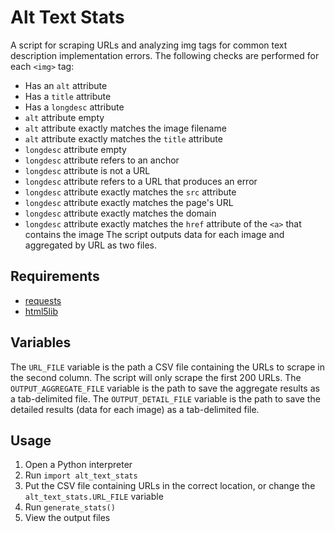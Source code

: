 Alt Text Stats
==============

A script for scraping URLs and analyzing img tags for common text description implementation errors. The following checks are performed for each `<img>` tag:
* Has an `alt` attribute
* Has a `title` attribute
* Has a `longdesc` attribute
* `alt` attribute empty
* `alt` attribute exactly matches the image filename
* `alt` attribute exactly matches the `title` attribute
* `longdesc` attribute empty
* `longdesc` attribute refers to an anchor
* `longdesc` attribute is not a URL
* `longdesc` attribute refers to a URL that produces an error
* `longdesc` attribute exactly matches the `src` attribute
* `longdesc` attribute exactly matches the page's URL
* `longdesc` attribute exactly matches the domain
* `longdesc` attribute exactly matches the `href` attribute of the `<a>` that contains the image
The script outputs data for each image and aggregated by URL as two files.

Requirements
------------
* [requests](http://pypi.python.org/pypi/requests)
* [html5lib](http://pypi.python.org/pypi/html5lib)

Variables
---------
The `URL_FILE` variable is the path a CSV file containing the URLs to scrape in the second column. The script will only scrape the first 200 URLs. The `OUTPUT_AGGREGATE_FILE` variable is the path to save the aggregate results as a tab-delimited file. The `OUTPUT_DETAIL_FILE` variable is the path to save the detailed results (data for each image) as a tab-delimited file.

Usage
----
1. Open a Python interpreter
2. Run `import alt_text_stats`
3. Put the CSV file containing URLs in the correct location, or change the `alt_text_stats.URL_FILE` variable
4. Run `generate_stats()`
5. View the output files

